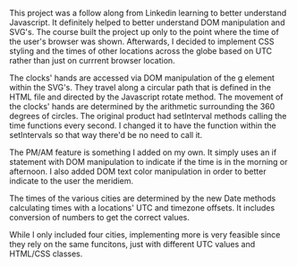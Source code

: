 This project was a follow along from Linkedin learning to better understand Javascript. It definitely helped to better understand DOM manipulation and SVG's. The course built the project up only to the point where the time of the user's browser was shown. Afterwards, I decided to implement CSS styling and the times of other locations across the globe based on UTC rather than just on currrent browser location. 

The clocks' hands are accessed via DOM manipulation of the g element within the SVG's. They travel along a circular path that is defined in the HTML file and directed by the Javascript rotate method. The movement of the clocks' hands are determined by the arithmetic surrounding the 360 degrees of circles. The original product had setInterval methods calling the time functions every second. I changed it to have the function within the setIntervals so that way there'd be no need to call it.

The PM/AM feature is something I added on my own. It simply uses an if statement with DOM manipulation to indicate if the time is in the morning or afternoon. I also added DOM text color manipulation in order to better indicate to the user the meridiem. 

The times of the various cities are determined by the new Date methods calculating times with a locations' UTC and timezone offsets. It includes conversion of numbers to get the correct values. 

While I only included four cities, implementing more is very feasible since they rely on the same funcitons, just with different UTC values and HTML/CSS classes.